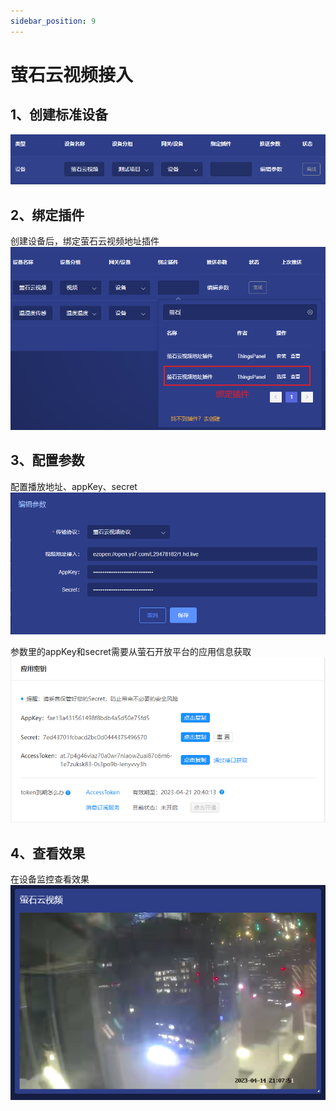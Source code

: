 ```yaml
---
sidebar_position: 9
---
```


# 萤石云视频接入

## 1、创建标准设备
![](image/ezviz_00.png)
## 2、绑定插件
创建设备后，绑定萤石云视频地址插件  
![](image/ezviz_01.png)

## 3、配置参数
配置播放地址、appKey、secret  
![](image/ezviz_02.png)

参数里的appKey和secret需要从萤石开放平台的应用信息获取
![](image/ezviz_03.png)

## 4、查看效果
在设备监控查看效果  
![](image/ezviz_04.png)